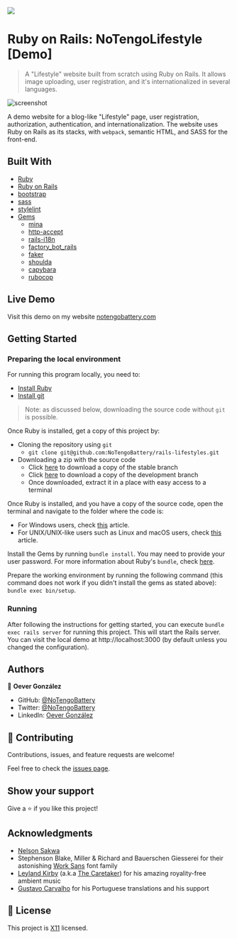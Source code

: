![](https://img.shields.io/badge/Microverse-blueviolet)

# Ruby on Rails: NoTengoLifestyle [Demo]
> A "Lifestyle" website built from scratch using Ruby on Rails. It allows image uploading, user registration, and it's internationalized in several languages.

![screenshot](./public/screenshot.gif)

A demo website for a blog-like "Lifestyle" page, user registration, authorization, authentication, and internationalization. The website uses Ruby on Rails as its stacks, with `webpack`, semantic HTML, and SASS for the front-end.

## Built With
- [Ruby](https://www.ruby-lang.org/en/)
- [Ruby on Rails](https://rubyonrails.org/)
- [bootstrap](https://getbootstrap.com/)
- [sass](https://sass-lang.com/)
- [stylelint](https://stylelint.io/)
- [Gems](https://rubygems.org/)
  - [mina](https://rubygems.org/gems/mina/)
  - [http-accept](https://rubygems.org/gems/http-accept/)
  - [rails-i18n](https://rubygems.org/gems/rails-i18n/)
  - [factory_bot_rails](https://rubygems.org/gems/factory_bot_rails/)
  - [faker](https://rubygems.org/gems/faker/)
  - [shoulda](https://rubygems.org/gems/shoulda/)
  - [capybara](https://rubygems.org/gems/capybara/)
  - [rubocop](https://rubygems.org/gems/rubocop/)

## Live Demo
Visit this demo on my website [notengobattery.com](https://lifestyle.demo.notengobattery.com/)

## Getting Started

### Preparing the local environment
For running this program locally, you need to:
- [Install Ruby](https://www.ruby-lang.org/en/downloads/)
- [Install git](https://git-scm.com/book/en/v2/Getting-Started-Installing-Git)

> Note: as discussed below, downloading the source code without `git` is possible.

Once Ruby is installed, get a copy of this project by:
- Cloning the repository using `git`
  * `git clone git@github.com:NoTengoBattery/rails-lifestyles.git`
- Downloading a zip with the source code
  * Click [here](https://github.com/NoTengoBattery/rails-lifestyles/archive/master.zip) to download a copy of the stable branch
  * Click [here](https://github.com/NoTengoBattery/rails-lifestyles/archive/develop.zip) to download a copy of the development branch
  * Once  downloaded, extract it in a place with easy access to a terminal

Once Ruby is installed, and you have a copy of the source code, open the terminal and navigate to the folder where the code is:
- For Windows users, check [this](https://www.technoloxy.com/tutorials/cmd-navigate-view-run/) article.
- For UNIX/UNIX-like users such as Linux and macOS users, check [this](https://swcarpentry.github.io/shell-novice/02-filedir/index.html) article.

Install the Gems by running `bundle install`. You may need to provide your user password. For more information about Ruby's `bundle`, check [here](https://bundler.io/man/bundle-install.1.html).

Prepare the working environment by running the following command (this command does not work if you didn't install the gems as stated above): `bundle exec bin/setup`.

### Running
After following the instructions for getting started, you can execute `bundle exec rails server` for running this project. This will start the Rails server. You can visit the local demo at http://localhost:3000 (by default unless you changed the configuration).

## Authors

👤 **Oever González**

- GitHub: [@NoTengoBattery](https://github.com/NoTengoBattery)
- Twitter: [@NoTengoBattery](https://twitter.com/NoTengoBattery)
- LinkedIn: [Oever González](https://linkedin.com/in/NoTengoBattery)

## 🤝 Contributing

Contributions, issues, and feature requests are welcome!

Feel free to check the [issues page](https://github.com/NoTengoBattery/changelog-scraper/issues).

## Show your support

Give a ⭐️ if you like this project!

## Acknowledgments

- [Nelson Sakwa](https://www.behance.net/sakwadesignstudio)
- Stephenson Blake, Miller & Richard and Bauerschen Giesserei for their astonishing [Work Sans](https://fonts.google.com/specimen/Work+Sans?preview.text_type=custom#about) font family
- [Leyland Kirby](https://leylandkirby.bandcamp.com/) (a.k.a [The Caretaker](https://thecaretaker.bandcamp.com/)) for his amazing royality-free ambient music
- [Gustavo Carvalho](https://github.com/gscarv13/) for his Portuguese translations and his support

## 📝 License

This project is [X11](https://spdx.org/licenses/X11.html) licensed.
